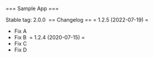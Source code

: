 === Sample App ===

Stable tag: 2.0.0
​
== Changelog ==
= 1.2.5 (2022-07-19) =

* Fix A
* Fix B
​
= 1.2.4 (2020-07-15) =
* Fix C
* Fix D
